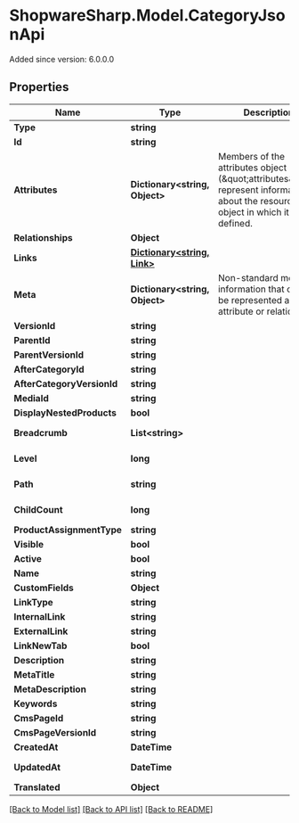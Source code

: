 # ShopwareSharp.Model.CategoryJsonApi
Added since version: 6.0.0.0

## Properties

Name | Type | Description | Notes
------------ | ------------- | ------------- | -------------
**Type** | **string** |  | 
**Id** | **string** |  | 
**Attributes** | **Dictionary&lt;string, Object&gt;** | Members of the attributes object (\&quot;attributes\&quot;) represent information about the resource object in which it&#39;s defined. | [optional] 
**Relationships** | **Object** |  | [optional] 
**Links** | [**Dictionary&lt;string, Link&gt;**](Link.md) |  | [optional] 
**Meta** | **Dictionary&lt;string, Object&gt;** | Non-standard meta-information that can not be represented as an attribute or relationship. | [optional] 
**VersionId** | **string** |  | [optional] 
**ParentId** | **string** |  | [optional] 
**ParentVersionId** | **string** |  | [optional] 
**AfterCategoryId** | **string** |  | [optional] 
**AfterCategoryVersionId** | **string** |  | [optional] 
**MediaId** | **string** |  | [optional] 
**DisplayNestedProducts** | **bool** |  | 
**Breadcrumb** | **List&lt;string&gt;** |  | [optional] [readonly] 
**Level** | **long** |  | [optional] [readonly] 
**Path** | **string** |  | [optional] [readonly] 
**ChildCount** | **long** |  | [optional] [readonly] 
**ProductAssignmentType** | **string** |  | 
**Visible** | **bool** |  | [optional] 
**Active** | **bool** |  | [optional] 
**Name** | **string** |  | 
**CustomFields** | **Object** |  | [optional] 
**LinkType** | **string** |  | [optional] 
**InternalLink** | **string** |  | [optional] 
**ExternalLink** | **string** |  | [optional] 
**LinkNewTab** | **bool** |  | [optional] 
**Description** | **string** |  | [optional] 
**MetaTitle** | **string** |  | [optional] 
**MetaDescription** | **string** |  | [optional] 
**Keywords** | **string** |  | [optional] 
**CmsPageId** | **string** |  | [optional] 
**CmsPageVersionId** | **string** |  | [optional] 
**CreatedAt** | **DateTime** |  | [readonly] 
**UpdatedAt** | **DateTime** |  | [optional] [readonly] 
**Translated** | **Object** |  | [optional] 

[[Back to Model list]](../README.md#documentation-for-models) [[Back to API list]](../README.md#documentation-for-api-endpoints) [[Back to README]](../README.md)

